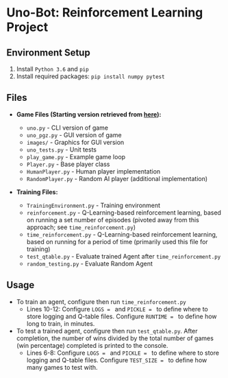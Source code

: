 # Uno-Bot: Reinforcement Learning Project

## Environment Setup
1. Install `Python 3.6` and `pip`
2. Install required packages: `pip install numpy pytest`

## Files
- **Game Files (Starting version retrieved from [here](https://github.com/bennuttall/uno)):**
	- `uno.py` - CLI version of game
	- `uno_pgz.py` - GUI version of game
	- `images/` - Graphics for GUI version
	- `uno_tests.py` - Unit tests
	- `play_game.py` - Example game loop
	- `Player.py` - Base player class
	- `HumanPlayer.py` - Human player implementation
	- `RandomPlayer.py` - Random AI player (additional implementation)

- **Training Files:**
	- `TrainingEnvironment.py` - Training environment
	- `reinforcement.py` - Q-Learning-based reinforcement learning, based on running a set number of episodes (pivoted away from this approach; see `time_reinforcement.py`)
	- `time_reinforcement.py` - Q-Learning-based reinforcement learning, based on running for a period of time (primarily used this file for training)
	- `test_qtable.py` - Evaluate trained Agent after `time_reinforcement.py`
	- `random_testing.py` - Evaluate Random Agent

## Usage
- To train an agent, configure then run `time_reinforcement.py`
	- Lines 10-12: Configure `LOGS = ` and `PICKLE = ` to define where to store logging and Q-table files. Configure `RUNTIME = ` to define how long to train, in minutes.
- To test a trained agent, configure then run `test_qtable.py`. After completion, the number of wins divided by the total number of games (win percentage) completed is printed to the console.
	- Lines 6-8: Configure `LOGS = ` and `PICKLE = ` to define where to store logging and Q-table files. Configure `TEST_SIZE = ` to define how many games to test with.
